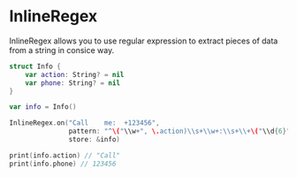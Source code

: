# InlineRegex
InlineRegex allows you to use regular expression to extract pieces of data from a string in consice way.

``` swift
struct Info {
    var action: String? = nil
    var phone: String? = nil
}

var info = Info()

InlineRegex.on("Call    me:  +123456",
               pattern: "^\("\\w+", \.action)\\s+\\w+:\\s+\\+\("\\d{6}", \.phone)",
               store: &info)

print(info.action) // "Call"
print(info.phone) // 123456
```
